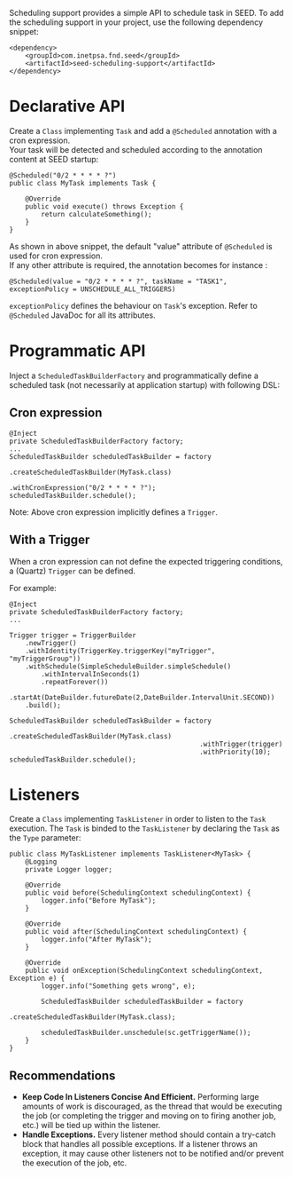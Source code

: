 Scheduling support provides a simple API to schedule task in SEED. To add the scheduling support in your project, use
the following dependency snippet:

    <dependency>
        <groupId>com.inetpsa.fnd.seed</groupId>
        <artifactId>seed-scheduling-support</artifactId>
    </dependency>

# Declarative API

Create a `Class` implementing `Task` and add a `@Scheduled` annotation with a cron expression.<br>
Your task will be detected and scheduled according to the annotation content at SEED startup:

    @Scheduled("0/2 * * * * ?")
    public class MyTask implements Task {

        @Override
        public void execute() throws Exception {
            return calculateSomething();
        }
    }

As shown in above snippet, the default "value" attribute of `@Scheduled` is used for cron expression. <br>
If any other attribute is required, the annotation becomes for instance :
	
	@Scheduled(value = "0/2 * * * * ?", taskName = "TASK1", exceptionPolicy = UNSCHEDULE_ALL_TRIGGERS)

`exceptionPolicy` defines the behaviour on `Task`'s exception. Refer to `@Scheduled` JavaDoc for all its attributes. 

# Programmatic API
Inject a `ScheduledTaskBuilderFactory` and programmatically define a scheduled task (not necessarily at application startup) with following DSL:

## Cron expression

    @Inject
    private ScheduledTaskBuilderFactory factory;
    ...
    ScheduledTaskBuilder scheduledTaskBuilder = factory
													.createScheduledTaskBuilder(MyTask.class)
													.withCronExpression("0/2 * * * * ?");
	scheduledTaskBuilder.schedule();	
    
Note: Above cron expression implicitly defines a `Trigger`.

## With a Trigger

When a cron expression can not define the expected triggering conditions, a (Quartz) `Trigger` can be defined.

For example:

    @Inject
    private ScheduledTaskBuilderFactory factory;
    ...
    
    Trigger trigger = TriggerBuilder
		.newTrigger()
		.withIdentity(TriggerKey.triggerKey("myTrigger", "myTriggerGroup"))
		.withSchedule(SimpleScheduleBuilder.simpleSchedule()
            .withIntervalInSeconds(1)
            .repeatForever())
		.startAt(DateBuilder.futureDate(2,DateBuilder.IntervalUnit.SECOND))
		.build();
 	
 	ScheduledTaskBuilder scheduledTaskBuilder = factory
													.createScheduledTaskBuilder(MyTask.class)
													.withTrigger(trigger)
													.withPriority(10);
    scheduledTaskBuilder.schedule();



# Listeners
Create a `Class` implementing `TaskListener` in order to listen to the `Task` execution. The `Task` is binded to the `TaskListener` by declaring the
`Task` as the `Type` parameter:

    public class MyTaskListener implements TaskListener<MyTask> {
        @Logging
        private Logger logger;

        @Override
        public void before(SchedulingContext schedulingContext) {
            logger.info("Before MyTask");
        }

        @Override
        public void after(SchedulingContext schedulingContext) {
            logger.info("After MyTask");
        }

        @Override
        public void onException(SchedulingContext schedulingContext, Exception e) {
            logger.info("Something gets wrong", e);
			
			ScheduledTaskBuilder scheduledTaskBuilder = factory
												.createScheduledTaskBuilder(MyTask.class);
												
			scheduledTaskBuilder.unschedule(sc.getTriggerName());
        }
    }

## Recommendations

* **Keep Code In Listeners Concise And Efficient.** Performing large amounts of work is discouraged, as the thread that
would be executing the job (or completing the trigger and moving on to firing another job, etc.) will be tied up
within the listener.
* **Handle Exceptions.** Every listener method should contain a try-catch block that handles all possible exceptions. If
a listener throws an exception, it may cause other listeners not to be notified and/or prevent the execution of
the job, etc.